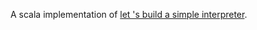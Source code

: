 A scala implementation of  [let 's build a simple interpreter](https://ruslanspivak.com/archives.html).